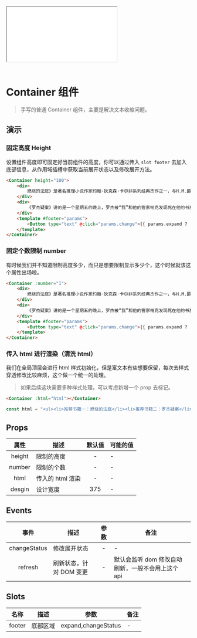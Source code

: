 <script setup lang="ts">
import Iframe from '@/components/Iframe.vue'
</script>

<Iframe src="/mobile.html#Container"></Iframe>

<div style="height:20px;width:100%;"></div>

# Container 组件

> 手写的普通 Container 组件，主要是解决文本收缩问题。

## 演示

### 固定高度 Height

设置组件高度即可固定好当前组件的高度，你可以通过传入 `slot footer` 去加入底部信息，从作用域插槽中获取当前展开状态以及修改展开方法。

```html
<Container height="100">
    <div>
        燃烧的法庭》是著名推理小说作家约翰·狄克森·卡尔非系列经典杰作之一，与H.M.爵士探案系列的《犹大之窗》、菲尔博士探案系列的《三口棺材》并称为卡尔三大神作。《燃烧的法庭》不仅有卡尔一贯的精妙密室诡计，更糅合了推理、惊悚、超自然、心理悬疑等元素，谜面富有吸引力，结尾急转直下，不失为约翰·狄克森·卡尔最棒的小说之一。
    </div>
    <div>
        《罗杰疑案》讲的是一个星期五的晚上，罗杰被“我”和他的管家帕克发现死在他的书房中。因为“我”对罗杰比较了解以及“我”的不在现场的证明，“我”成了波洛的助手。随着案件的剥茧抽丝，嫌疑人的逐渐排除，最后结局出人意料。
    </div>
    <template #footer="params">
        <Button type="text" @click="params.change">{{ params.expand ? '收起' : '展开' }}</Button>
    </template>
</Container>
```

### 固定个数限制 number

有时候我们并不知道限制高度多少，而只是想要限制显示多少个，这个时候就该这个属性出场啦。

```html
<Container :number="1">
    <div>
        燃烧的法庭》是著名推理小说作家约翰·狄克森·卡尔非系列经典杰作之一，与H.M.爵士探案系列的《犹大之窗》、菲尔博士探案系列的《三口棺材》并称为卡尔三大神作。《燃烧的法庭》不仅有卡尔一贯的精妙密室诡计，更糅合了推理、惊悚、超自然、心理悬疑等元素，谜面富有吸引力，结尾急转直下，不失为约翰·狄克森·卡尔最棒的小说之一。
    </div>
    <div>
        《罗杰疑案》讲的是一个星期五的晚上，罗杰被“我”和他的管家帕克发现死在他的书房中。因为“我”对罗杰比较了解以及“我”的不在现场的证明，“我”成了波洛的助手。随着案件的剥茧抽丝，嫌疑人的逐渐排除，最后结局出人意料。
    </div>
    <template #footer="params">
        <Button type="text" @click="params.change">{{ params.expand ? '收起' : '展开' }}</Button>
    </template>
</Container>
```

### 传入 html 进行渲染（清洗 html）

我们在全局顶层会进行 html 样式初始化，但是富文本有些想要保留，每次去样式穿透修改比较麻烦，这个做一个统一的处理。
> 如果后续这块需要多种样式处理，可以考虑新增一个 prop 去标记。

```html
<Container :html="html"></Container>
```
```ts
const html = "<ul><li>推荐书籍一：燃烧的法庭</li><li>推荐书籍二：罗杰疑案</li><li>推荐书籍三：东方快车谋杀案</li></ul>"
```

## Props

|  属性  | 描述             | 默认值 | 可能的值 |
| :----: | ---------------- | :----: | -------- |
| height | 限制的高度       |   -    | -        |
| number | 限制的个数       |   -    | -        |
|  html  | 传入的 html 渲染 |   -    | -        |
| desgin | 设计宽度         |  375   | -        |


## Events

|     事件     | 描述                    | 参数  | 备注                                  |
| :----------: | ----------------------- | :---: | ------------------------------------- |
| changeStatus | 修改展开状态            |   -   | -                                     |
|   refresh    | 刷新状态，针对 DOM 变更 |   -   | 默认会监听 dom 修改自动刷新，一般不会用上这个 api |

## Slots

|  名称  | 描述     |        参数         | 备注 |
| :----: | -------- | :-----------------: | ---- |
| footer | 底部区域 | expand,changeStatus | -    |